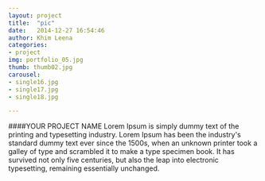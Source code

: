 ```yaml
---
layout: project
title:  "pic"
date:   2014-12-27 16:54:46
author: Khim Leena
categories:
- project
img: portfolio_05.jpg
thumb: thumb02.jpg
carousel:
- single16.jpg
- single17.jpg
- single18.jpg

---
```

####YOUR PROJECT NAME
Lorem Ipsum is simply dummy text of the printing and typesetting industry. Lorem Ipsum has been the industry's standard dummy text ever since the 1500s, when an unknown printer took a galley of type and scrambled it to make a type specimen book. It has survived not only five centuries, but also the leap into electronic typesetting, remaining essentially unchanged.

